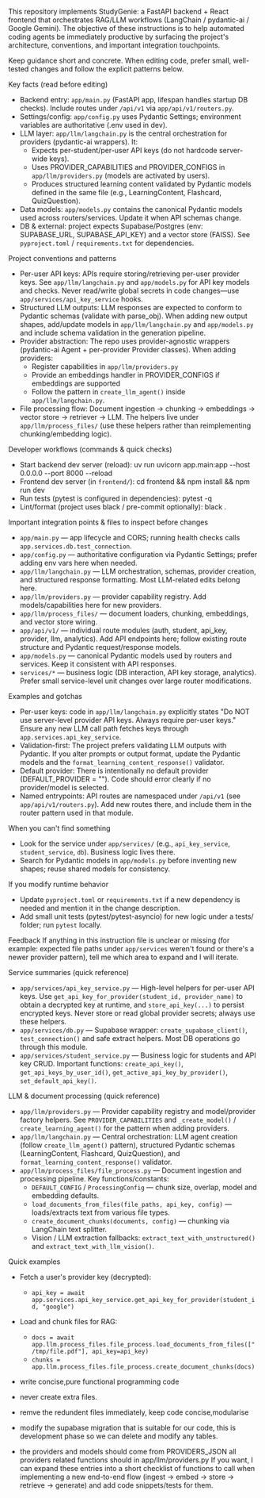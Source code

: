 This repository implements StudyGenie: a FastAPI backend + React frontend that orchestrates RAG/LLM workflows (LangChain / pydantic-ai / Google Gemini). The objective of these instructions is to help automated coding agents be immediately productive by surfacing the project's architecture, conventions, and important integration touchpoints.

Keep guidance short and concrete. When editing code, prefer small, well-tested changes and follow the explicit patterns below.

Key facts (read before editing)
- Backend entry: `app/main.py` (FastAPI app, lifespan handles startup DB checks). Include routes under `/api/v1` via `app/api/v1/routers.py`.
- Settings/config: `app/config.py` uses Pydantic Settings; environment variables are authoritative (.env used in dev).
- LLM layer: `app/llm/langchain.py` is the central orchestration for providers (pydantic-ai wrappers). It:
  - Expects per-student/per-user API keys (do not hardcode server-wide keys).
  - Uses PROVIDER_CAPABILITIES and PROVIDER_CONFIGS in `app/llm/providers.py` (models are activated by users).
  - Produces structured learning content validated by Pydantic models defined in the same file (e.g., LearningContent, Flashcard, QuizQuestion).
- Data models: `app/models.py` contains the canonical Pydantic models used across routers/services. Update it when API schemas change.
- DB & external: project expects Supabase/Postgres (env: SUPABASE_URL, SUPABASE_API_KEY) and a vector store (FAISS). See `pyproject.toml` / `requirements.txt` for dependencies.

Project conventions and patterns
- Per-user API keys: APIs require storing/retrieving per-user provider keys. See `app/llm/langchain.py` and `app/models.py` for API key models and checks. Never read/write global secrets in code changes—use `app/services/api_key_service` hooks.
- Structured LLM outputs: LLM responses are expected to conform to Pydantic schemas (validate with parse_obj). When adding new output shapes, add/update models in `app/llm/langchain.py` and `app/models.py` and include schema validation in the generation pipeline.
- Provider abstraction: The repo uses provider-agnostic wrappers (pydantic-ai Agent + per-provider Provider classes). When adding providers:
  - Register capabilities in `app/llm/providers.py`
  - Provide an embeddings handler in PROVIDER_CONFIGS if embeddings are supported
  - Follow the pattern in `create_llm_agent()` inside `app/llm/langchain.py`.
- File processing flow: Document ingestion -> chunking -> embeddings -> vector store -> retriever -> LLM. The helpers live under `app/llm/process_files/` (use these helpers rather than reimplementing chunking/embedding logic).

Developer workflows (commands & quick checks)
- Start backend dev server (reload):
  uv run uvicorn app.main:app --host 0.0.0.0 --port 8000 --reload
- Frontend dev server (in `frontend/`):
  cd frontend && npm install && npm run dev
- Run tests (pytest is configured in dependencies):
  pytest -q
- Lint/format (project uses black / pre-commit optionally):
  black .

Important integration points & files to inspect before changes
- `app/main.py` — app lifecycle and CORS; running health checks calls `app.services.db.test_connection`.
- `app/config.py` — authoritative configuration via Pydantic Settings; prefer adding env vars here when needed.
- `app/llm/langchain.py` — LLM orchestration, schemas, provider creation, and structured response formatting. Most LLM-related edits belong here.
- `app/llm/providers.py` — provider capability registry. Add models/capabilities here for new providers.
- `app/llm/process_files/` — document loaders, chunking, embeddings, and vector store wiring.
- `app/api/v1/` — individual route modules (auth, student, api_key, provider, llm, analytics). Add API endpoints here; follow existing route structure and Pydantic request/response models.
- `app/models.py` — canonical Pydantic models used by routers and services. Keep it consistent with API responses.
- `services/*` — business logic (DB interaction, API key storage, analytics). Prefer small service-level unit changes over large router modifications.

Examples and gotchas
- Per-user keys: code in `app/llm/langchain.py` explicitly states "Do NOT use server-level provider API keys. Always require per-user keys." Ensure any new LLM call path fetches keys through `app.services.api_key_service`.
- Validation-first: The project prefers validating LLM outputs with Pydantic. If you alter prompts or output format, update the Pydantic models and the `format_learning_content_response()` validator.
- Default provider: There is intentionally no default provider (DEFAULT_PROVIDER = ""). Code should error clearly if no provider/model is selected.
- Named entrypoints: API routes are namespaced under `/api/v1` (see `app/api/v1/routers.py`). Add new routes there, and include them in the router pattern used in that module.

When you can't find something
- Look for the service under `app/services/` (e.g., `api_key_service`, `student_service`, `db`). Business logic lives there.
- Search for Pydantic models in `app/models.py` before inventing new shapes; reuse shared models for consistency.

If you modify runtime behavior
- Update `pyproject.toml` or `requirements.txt` if a new dependency is needed and mention it in the change description.
- Add small unit tests (pytest/pytest-asyncio) for new logic under a tests/ folder; run `pytest` locally.

Feedback
If anything in this instruction file is unclear or missing (for example: expected file paths under `app/services` weren't found or there's a newer provider pattern), tell me which area to expand and I will iterate.
 
Service summaries (quick reference)
- `app/services/api_key_service.py` — High-level helpers for per-user API keys. Use `get_api_key_for_provider(student_id, provider_name)` to obtain a decrypted key at runtime, and `store_api_key(...)` to persist encrypted keys. Never store or read global provider secrets; always use these helpers.
- `app/services/db.py` — Supabase wrapper: `create_supabase_client()`, `test_connection()` and safe extract helpers. Most DB operations go through this module.
- `app/services/student_service.py` — Business logic for students and API key CRUD. Important functions: `create_api_key()`, `get_api_keys_by_user_id()`, `get_active_api_key_by_provider()`, `set_default_api_key()`.

LLM & document processing (quick reference)
- `app/llm/providers.py` — Provider capability registry and model/provider factory helpers. See `PROVIDER_CAPABILITIES` and `_create_model()` / `create_learning_agent()` for the pattern when adding providers.
- `app/llm/langchain.py` — Central orchestration: LLM agent creation (follow `create_llm_agent()` pattern), structured Pydantic schemas (LearningContent, Flashcard, QuizQuestion), and `format_learning_content_response()` validator.
- `app/llm/process_files/file_process.py` — Document ingestion and processing pipeline. Key functions/constants:
  - `DEFAULT_CONFIG` / `ProcessingConfig` — chunk size, overlap, model and embedding defaults.
  - `load_documents_from_files(file_paths, api_key, config)` — loads/extracts text from various file types.
  - `create_document_chunks(documents, config)` — chunking via LangChain text splitter.
  - Vision / LLM extraction fallbacks: `extract_text_with_unstructured()` and `extract_text_with_llm_vision()`.

Quick examples
- Fetch a user's provider key (decrypted):
  - `api_key = await app.services.api_key_service.get_api_key_for_provider(student_id, "google")`
- Load and chunk files for RAG:
  - `docs = await app.llm.process_files.file_process.load_documents_from_files(["/tmp/file.pdf"], api_key=api_key)`
  - `chunks = app.llm.process_files.file_process.create_document_chunks(docs)`

- write concise,pure functional programming code
- never create extra files.
- remve the redundent files immediately, keep code concise,modularise
- modify the supabase migration that is suitable for our code,      this is development phase so we can delete and modify any tables.
 - the providers and models should come from   PROVIDERS_JSON  all providers related functions should in app/llm/providers.py
If you want, I can expand these entries into a short checklist of functions to call when implementing a new end-to-end flow (ingest -> embed -> store -> retrieve -> generate) and add code snippets/tests for them.
